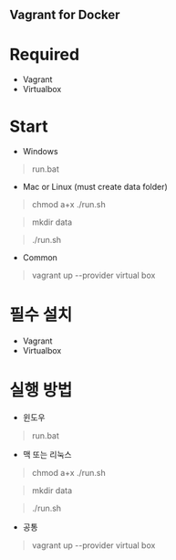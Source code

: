 Vagrant for Docker
---

# Required

* Vagrant
* Virtualbox

# Start 

* Windows
> run.bat


* Mac or Linux
(must create data folder)

> chmod a+x ./run.sh

> mkdir data

> ./run.sh

* Common

> vagrant up --provider virtual box 


# 필수 설치

* Vagrant
* Virtualbox

# 실행 방법

* 윈도우
> run.bat 

* 맥 또는 리눅스 

> chmod a+x ./run.sh

> mkdir data

> ./run.sh

* 공통 

> vagrant up --provider virtual box 